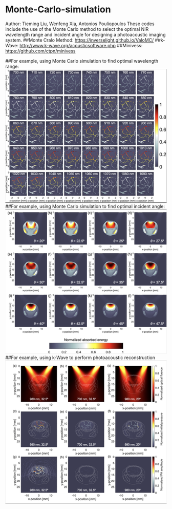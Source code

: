 # Monte-Carlo-simulation

Author: Tieming Liu, Wenfeng Xia, Antonios Pouliopoulos
These codes include the use of the Monte Carlo method to select the optimal NIR wavelength range and incident angle for designing a photoacoustic imaging system.
##Monte Cralo Method: https://inverselight.github.io/ValoMC/
##k-Wave: http://www.k-wave.org/acousticsoftware.php
##Minivess: https://github.com/ctpn/minivess

##For example, using Monte Carlo simulation to find optimal wavelength range:
![image](https://github.com/tiemingliu/Monte-Carlo-simulation/blob/main/optimal%20wavelength.png)
##For example, using Monte Carlo simulation to find optimal incident angle:
![image](https://github.com/tiemingliu/Monte-Carlo-simulation/blob/main/incident%20angle.png)
##For example, using k-Wave to perform photoacoustic reconstruction
![image](https://github.com/tiemingliu/Monte-Carlo-simulation/blob/main/photoacoustic%20reconstruction.png)
